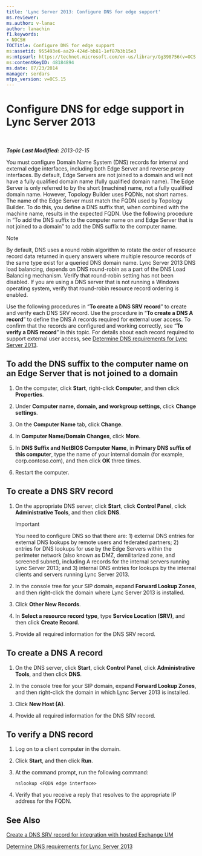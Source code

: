 ```yaml
---
title: 'Lync Server 2013: Configure DNS for edge support'
ms.reviewer: 
ms.author: v-lanac
author: lanachin
f1.keywords:
- NOCSH
TOCTitle: Configure DNS for edge support
ms:assetid: 955493e6-aa29-424d-bb81-1ef87b3b15e3
ms:mtpsurl: https://technet.microsoft.com/en-us/library/Gg398756(v=OCS.15)
ms:contentKeyID: 48184894
ms.date: 07/23/2014
manager: serdars
mtps_version: v=OCS.15
---
```


<div data-xmlns="http://www.w3.org/1999/xhtml">

<div class="topic" data-xmlns="http://www.w3.org/1999/xhtml" data-msxsl="urn:schemas-microsoft-com:xslt" data-cs="http://msdn.microsoft.com/">

<div data-asp="https://msdn2.microsoft.com/asp">

# Configure DNS for edge support in Lync Server 2013

</div>

<div id="mainSection">

<div id="mainBody">

<span> </span>

_**Topic Last Modified:** 2013-02-15_

You must configure Domain Name System (DNS) records for internal and external edge interfaces, including both Edge Server and reverse proxy interfaces. By default, Edge Servers are not joined to a domain and will not have a fully qualified domain name (fully qualified domain name). The Edge Server is only referred to by the short (machine) name, not a fully qualified domain name. However, Topology Builder uses FQDNs, not short names. The name of the Edge Server must match the FQDN used by Topology Builder. To do this, you define a DNS suffix that, when combined with the machine name, results in the expected FQDN. Use the following procedure in “To add the DNS suffix to the computer name on and Edge Server that is not joined to a domain” to add the DNS suffix to the computer name.

<div>


> [!NOTE]  
> By default, DNS uses a round robin algorithm to rotate the order of resource record data returned in query answers where multiple resource records of the same type exist for a queried DNS domain name. Lync Server 2013 DNS load balancing, depends on DNS round-robin as a part of the DNS Load Balancing mechanism. Verify that round-robin setting has not been disabled. If you are using a DNS server that is not running a Windows operating system, verify that round-robin resource record ordering is enabled.



</div>

Use the following procedures in “**To create a DNS SRV record**” to create and verify each DNS SRV record. Use the procedure in “**To create a DNS A record**” to define the DNS A records required for external user access. To confirm that the records are configured and working correctly, see “**To verify a DNS record**” in this topic. For details about each record required to support external user access, see [Determine DNS requirements for Lync Server 2013](lync-server-2013-determine-dns-requirements.md).

<div>

## To add the DNS suffix to the computer name on an Edge Server that is not joined to a domain

1.  On the computer, click **Start**, right-click **Computer**, and then click **Properties**.

2.  Under **Computer name, domain, and workgroup settings**, click **Change settings**.

3.  On the **Computer Name** tab, click **Change**.

4.  In **Computer Name/Domain Changes**, click **More**.

5.  In **DNS Suffix and NetBIOS Computer Name**, in **Primary DNS suffix of this computer**, type the name of your internal domain (for example, corp.contoso.com), and then click **OK** three times.

6.  Restart the computer.

</div>

<div>

## To create a DNS SRV record

1.  On the appropriate DNS server, click **Start**, click **Control Panel**, click **Administrative Tools**, and then click **DNS**.
    
    <div>
    

    > [!IMPORTANT]  
    > You need to configure DNS so that there are: 1) external DNS entries for external DNS lookups by remote users and federated partners; 2) entries for DNS lookups for use by the Edge Servers within the perimeter network (also known as DMZ, demilitarized zone, and screened subnet), including A records for the internal servers running Lync Server 2013; and 3) internal DNS entries for lookups by the internal clients and servers running Lync Server 2013.

    
    </div>

2.  In the console tree for your SIP domain, expand **Forward Lookup Zones**, and then right-click the domain where Lync Server 2013 is installed.

3.  Click **Other New Records**.

4.  In **Select a resource record type**, type **Service Location (SRV)**, and then click **Create Record**.

5.  Provide all required information for the DNS SRV record.

</div>

<div>

## To create a DNS A record

1.  On the DNS server, click **Start**, click **Control Panel**, click **Administrative Tools**, and then click **DNS**.

2.  In the console tree for your SIP domain, expand **Forward Lookup Zones**, and then right-click the domain in which Lync Server 2013 is installed.

3.  Click **New Host (A)**.

4.  Provide all required information for the DNS SRV record.

</div>

<div>

## To verify a DNS record

1.  Log on to a client computer in the domain.

2.  Click **Start**, and then click **Run**.

3.  At the command prompt, run the following command:
    
        nslookup <FQDN edge interface>

4.  Verify that you receive a reply that resolves to the appropriate IP address for the FQDN.

</div>

<div>

## See Also


[Create a DNS SRV record for integration with hosted Exchange UM](lync-server-2013-create-a-dns-srv-record-for-integration-with-hosted-exchange-um.md)  


[Determine DNS requirements for Lync Server 2013](lync-server-2013-determine-dns-requirements.md)  
  

</div>

</div>

<span> </span>

</div>

</div>

</div>

